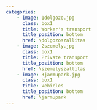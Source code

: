 ```yaml
---
categories:
    - image: 1dolgozo.jpg
      class: box1
      title: Worker's transport
      title_position: bottom
      href: \dolgozoszallitas
    - image: 2szemely.jpg
      class: box1
      title: Private transport
      title_position: bottom
      href: \szemelyszallitas
    - image: 3jarmupark.jpg
      class: box1
      title: Vehicles
      title_position: bottom
      href: \jarmupark      
---
```

<br/>
